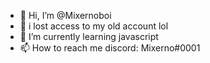 - 👋 Hi, I’m @Mixernoboi
- 👀 i lost access to my old account lol
- 🌱 I’m currently learning javascript
- 📫 How to reach me discord: Mixerno#0001

<!---
Mixernoboi/Mixernoboi is a ✨ special ✨ repository because its `README.md` (this file) appears on your GitHub profile.
You can click the Preview link to take a look at your changes.
--->
